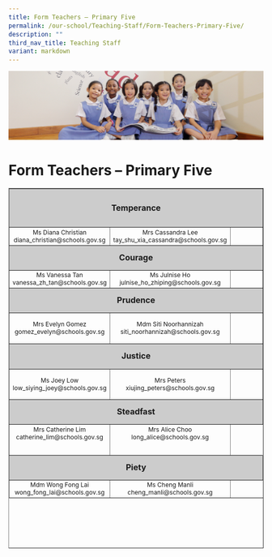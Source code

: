 ```yaml
---
title: Form Teachers – Primary Five
permalink: /our-school/Teaching-Staff/Form-Teachers-Primary-Five/
description: ""
third_nav_title: Teaching Staff
variant: markdown
---
```

![](/images/UsefulVideos.jpg)

Form Teachers – Primary Five
============================

<table style="text-align: center; font-size: 12px; border-collapse: collapse; width: 100%; height: 711px;" border="1" width="100%">
<tbody>
<tr style="height: 69px;">
<td style="font-size: 16px; background-color: #cccccc; width: 95%; height: 69px; text-align: center" colspan="3"><strong>Temperance</strong></td>
</tr>
<tr style="height: 26px;">
<td style="width: 32.665%; height: 26px;">Ms Diana Christian<br>diana_christian@schools.gov.sg</td>
<td style="width: 31%;" width="31%">Mrs Cassandra Lee<br>
tay_shu_xia_cassandra@schools.gov.sg</td>
<td style="width: 31.335%; height: 26px;"></td>
</tr>
<tr style="height: 42px;">
<td style="font-size: 16px; background-color: #cccccc; width: 95%; height: 42px; text-align: center" colspan="3"><strong>Courage</strong></td>
</tr>
<tr style="height: 16px;">
<td style="width: 32.665%; height: 16px;">Ms Vanessa Tan<br>
vanessa_zh_tan@schools.gov.sg
</td>
<td style="width: 31%; height: 16px;">Ms Julnise Ho<br>julnise_ho_zhiping@schools.gov.sg</td>
<td style="width: 31.335%; height: 16px;"></td>
</tr>
<tr style="height: 42px;">
<td style="font-size: 16px; background-color: #cccccc; width: 95%; height: 42px; text-align: center" colspan="3"><strong>Prudence</strong></td>
</tr>
<tr>
<td style="width: 32.665%;" width="31%">Mrs Evelyn Gomez<br>
gomez_evelyn@schools.gov.sg
</td>
<td style="width: 31%; height: 55px;">Mdm Siti Noorhannizah<br>
siti_noorhannizah@schools.gov.sg
</td>
<td style="width: 31.335%; height: 55px;"></td>
</tr>
<tr style="height: 42.7778px;">
<td style="font-size: 16px; background-color: #cccccc; width: 95%; height: 42.7778px; text-align: center" colspan="3"><strong>Justice</strong></td>
</tr>
<tr style="height: 55px;">
<td style="width: 32.665%; height: 55px;">Ms Joey Low
low_siying_joey@schools.gov.sg
</td>
<td style="width: 31%; height: 55px;">Mrs Peters<br>xiujing_peters@schools.gov.sg</td>
<td style="width: 31.335%; height: 55px;"></td>
</tr>
<tr style="height: 42px;">
<td style="font-size: 16px; background-color: #cccccc; width: 95%; height: 42px; text-align: center" colspan="3"><strong>Steadfast</strong></td>
</tr>
<tr style="height: 55px;" valign="top">
<td style="width: 32.665%; height: 55px;">Mrs Catherine Lim
catherine_lim@schools.gov.sg
</td>
<td style="width: 31%; height: 55px;">Mrs Alice Choo<br>long_alice@schools.gov.sg</td>
</tr>
<tr style="height: 42px;">
<td style="font-size: 16px; background-color: #cccccc; width: 95%; height: 42px; text-align: center" colspan="3"><strong>Piety</strong></td>
</tr>
<tr>
<td style="width: 32.665%;" width="32%">Mdm Wong Fong Lai<br>wong_fong_lai@schools.gov.sg</td>
<td style="width: 31%;" width="271">Ms Cheng Manli<br>cheng_manli@schools.gov.sg</td>
</tr>
</tbody>
</table>